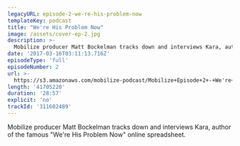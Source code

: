 ```yaml
---
legacyURL: episode-2-we-re-his-problem-now
templateKey: podcast
title: "We're His Problem Now"
image: /assets/cover-ep-2.jpg
description: >-
  Mobilize producer Matt Bockelman tracks down and interviews Kara, author of the famous "We're His Problem Now" online spreadsheet.
date: '2017-03-16T03:11:13.716Z'
episodeType: 'full'
episodeNumber: 2
url: >-
  https://s3.amazonaws.com/mobilize-podcast/Mobilize+Episode+2+-+We're+His+Problem+Now.mp3
length: '41705220'
duration: '28:57'
explicit: 'no'
trackId: '311602489'
---
```

Mobilize producer Matt Bockelman tracks down and interviews Kara, author of the famous "We're His Problem Now" online spreadsheet.